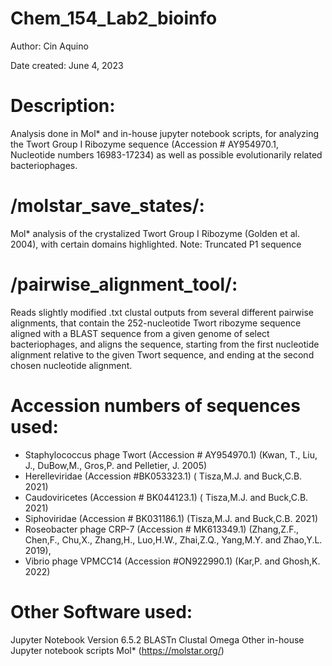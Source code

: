 # Chem_154_Lab2_bioinfo

Author: Cin Aquino 

Date created: June 4, 2023

# Description:

Analysis done in Mol* and in-house jupyter notebook scripts, for analyzing the Twort Group I Ribozyme sequence (Accession # AY954970.1, Nucleotide numbers 16983-17234)
as well as possible evolutionarily related bacteriophages.

# /molstar_save_states/:

Mol* analysis of the crystalized Twort Group I Ribozyme (Golden et al. 2004), with certain domains highlighted.
Note: Truncated P1 sequence

# /pairwise_alignment_tool/:

Reads slightly modified .txt clustal outputs from several different pairwise alignments, that
contain the 252-nucleotide Twort ribozyme sequence aligned with a BLAST sequence from a 
given genome of select bacteriophages, and aligns the sequence, starting from the 
first nucleotide alignment relative to the given Twort sequence, and ending
at the second chosen nucleotide alignment. 

# Accession numbers of sequences used:
- Staphylococcus phage Twort (Accession # AY954970.1) (Kwan, T., Liu, J., DuBow,M., Gros,P. and Pelletier, J. 2005)
- Herelleviridae (Accession #BK053323.1) ( Tisza,M.J. and Buck,C.B. 2021)
- Caudoviricetes (Accession # BK044123.1) ( Tisza,M.J. and Buck,C.B. 2021)  
- Siphoviridae (Accession # BK031186.1) (Tisza,M.J. and Buck,C.B. 2021)  
- Roseobacter phage CRP-7 (Accession # MK613349.1) (Zhang,Z.F., Chen,F., Chu,X., Zhang,H., Luo,H.W., Zhai,Z.Q., Yang,M.Y. and Zhao,Y.L. 2019), 
- Vibrio phage VPMCC14 (Accession #ON922990.1) (Kar,P. and Ghosh,K. 2022) 

# Other Software used:
Jupyter Notebook Version 6.5.2
BLASTn
Clustal Omega
Other in-house Jupyter notebook scripts
Mol* (https://molstar.org/)
